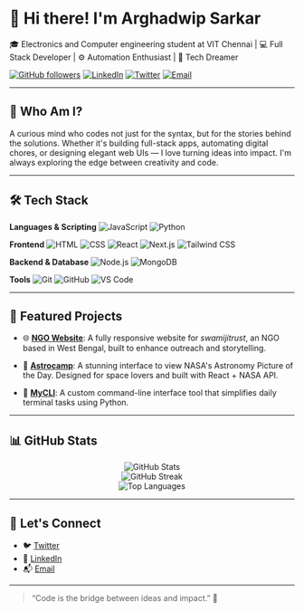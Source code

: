# 👋 Hi there! I'm Arghadwip Sarkar

🎓 Electronics and Computer engineering student at VIT Chennai | 💻 Full Stack Developer | ⚙️ Automation Enthusiast | 🌌 Tech Dreamer

[![GitHub followers](https://img.shields.io/github/followers/arghadwip23?label=Follow&style=social)](https://github.com/arghadwip23)
[![LinkedIn](https://img.shields.io/badge/LinkedIn-arghadwip-blue?logo=linkedin)](https://linkedin.com/in/arghadwip)
[![Twitter](https://img.shields.io/twitter/follow/ArghadwipS?style=social)](https://twitter.com/ArghadwipS)
[![Email](https://img.shields.io/badge/Email-arghadwip23%40gmail.com-red)](mailto:arghadwip23@gmail.com)

---

## 🚀 Who Am I?

A curious mind who codes not just for the syntax, but for the stories behind the solutions. Whether it's building full-stack apps, automating digital chores, or designing elegant web UIs — I love turning ideas into impact. I'm always exploring the edge between creativity and code.

---

## 🛠️ Tech Stack

**Languages & Scripting**
![JavaScript](https://img.shields.io/badge/-JavaScript-F7DF1E?style=flat-square&logo=javascript&logoColor=black)
![Python](https://img.shields.io/badge/-Python-3776AB?style=flat-square&logo=python&logoColor=white)

**Frontend**
![HTML](https://img.shields.io/badge/-HTML5-E34F26?style=flat-square&logo=html5&logoColor=white)
![CSS](https://img.shields.io/badge/-CSS3-1572B6?style=flat-square&logo=css3)
![React](https://img.shields.io/badge/-React-61DAFB?style=flat-square&logo=react&logoColor=black)
![Next.js](https://img.shields.io/badge/-Next.js-000000?style=flat-square&logo=nextdotjs)
![Tailwind CSS](https://img.shields.io/badge/-TailwindCSS-38B2AC?style=flat-square&logo=tailwindcss)

**Backend & Database**
![Node.js](https://img.shields.io/badge/-Node.js-339933?style=flat-square&logo=nodedotjs)
![MongoDB](https://img.shields.io/badge/-MongoDB-47A248?style=flat-square&logo=mongodb&logoColor=white)

**Tools**
![Git](https://img.shields.io/badge/-Git-F05032?style=flat-square&logo=git&logoColor=white)
![GitHub](https://img.shields.io/badge/-GitHub-181717?style=flat-square&logo=github)
![VS Code](https://img.shields.io/badge/-VS%20Code-007ACC?style=flat-square&logo=visual-studio-code)

---

## 📌 Featured Projects

- 🌐 [**NGO Website**](https://github.com/arghadwip23/swamijitrust): A fully responsive website for *swamijitrust*, an NGO based in West Bengal, built to enhance outreach and storytelling.

- 🌌 [**Astrocamp**](https://github.com/arghadwip23/Astrocamp): A stunning interface to view NASA's Astronomy Picture of the Day. Designed for space lovers and built with React + NASA API.


- 🤖 [**MyCLI**](https://github.com/arghadwip23/mycli): A custom command-line interface tool that simplifies daily terminal tasks using Python.


---

## 📊 GitHub Stats

<p align="center">
  <img src="https://github-readme-stats.vercel.app/api?username=arghadwip23&show_icons=true&theme=radical" alt="GitHub Stats" />
  <br />
  <img src="https://github-readme-streak-stats.herokuapp.com/?user=arghadwip23&theme=radical" alt="GitHub Streak" />
  <br />
  <img src="https://github-readme-stats.vercel.app/api/top-langs/?username=arghadwip23&layout=compact&theme=radical" alt="Top Languages" />
</p>

---

## 🤝 Let's Connect

- 🐦 [Twitter](https://twitter.com/ArghadwipS)
- 💼 [LinkedIn](https://linkedin.com/in/arghadwip)
- 📬 [Email](mailto:arghadwip23@gmail.com)

---

> “Code is the bridge between ideas and impact.” 🌟
